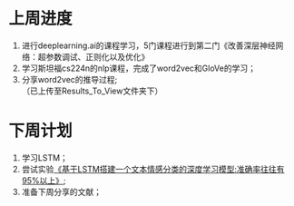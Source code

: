 # 上周进度
1. 进行deeplearning.ai的课程学习，5门课程进行到第二门《改善深层神经网络：超参数调试、正则化以及优化》
2. 学习斯坦福cs224n的nlp课程，完成了word2vec和GloVe的学习；
3. 分享word2vec的推导过程;<br>
（已上传至Results_To_View文件夹下）
 
# 下周计划
1. 学习LSTM；
2. 尝试实验[《基于LSTM搭建一个文本情感分类的深度学习模型:准确率往往有95%以上》](https://blog.csdn.net/u012871493/article/details/72782744);
3. 准备下周分享的文献；

